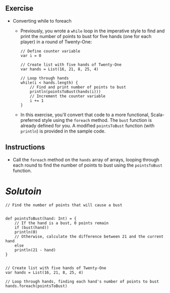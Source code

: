 ## **Exercise**

- Converting while to foreach
  - Previously, you wrote a `while` loop in the imperative style to find and print the number of points to bust for five hands (one for each player) in a round of Twenty-One:

    ```
    // Define counter variable
    var i = 0

    // Create list with five hands of Twenty-One
    var hands = List(16, 21, 8, 25, 4)

    // Loop through hands
    while(i < hands.length) {
        // Find and print number of points to bust
        println(pointsToBust(hands(i)))
        // Increment the counter variable
        i += 1
    }
    ```

  - In this exercise, you'll convert that code to a more functional, Scala-preferred style using the `foreach` method. The `bust` function is already defined for you. A modified `pointsToBust` function (with `println`) is provided in the sample code.

## **Instructions**

- Call the `foreach` method on the `hands` array of arrays, looping through each round to find the number of points to bust using the `pointsToBust` function.

# ***Solutoin***

```
// Find the number of points that will cause a bust


def pointsToBust(hand: Int) = {
    // If the hand is a bust, 0 points remain
    if (bust(hand))
    println(0)
    // Otherwise, calculate the difference between 21 and the current hand
    else
    println(21 - hand)
}


// Create list with five hands of Twenty-One
var hands = List(16, 21, 8, 25, 4)

// Loop through hands, finding each hand's number of points to bust
hands.foreach(pointsToBust)
```
